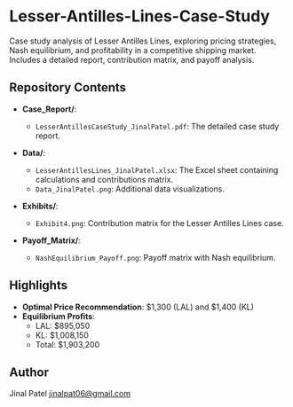 # Lesser-Antilles-Lines-Case-Study
Case study analysis of Lesser Antilles Lines, exploring pricing strategies, Nash equilibrium, and profitability in a competitive shipping market. Includes a detailed report, contribution matrix, and payoff analysis.
## Repository Contents

- **Case_Report/**:
  - `LesserAntillesCaseStudy_JinalPatel.pdf`: The detailed case study report.
  
- **Data/**:
  - `LesserAntillesLines_JinalPatel.xlsx`: The Excel sheet containing calculations and contributions matrix.
  - `Data_JinalPatel.png`: Additional data visualizations.

- **Exhibits/**:
  - `Exhibit4.png`: Contribution matrix for the Lesser Antilles Lines case.

- **Payoff_Matrix/**:
  - `NashEquilibrium_Payoff.png`: Payoff matrix with Nash equilibrium.

## Highlights

- **Optimal Price Recommendation**: $1,300 (LAL) and $1,400 (KL)
- **Equilibrium Profits**:
  - LAL: $895,050
  - KL: $1,008,150
  - Total: $1,903,200

## Author
Jinal Patel
jinalpat06@gmail.com
